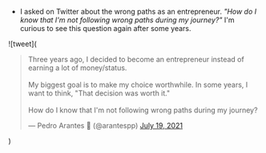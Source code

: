 - I asked on Twitter about the wrong paths as an entrepreneur. _"How do I know that I'm not following wrong paths during my journey?"_ I'm curious to see this question again after some years.

![tweet](<blockquote class="twitter-tweet"><p lang="en" dir="ltr">Three years ago, I decided to become an entrepreneur instead of earning a lot of money/status.<br><br>My biggest goal is to make my choice worthwhile. In some years, I want to think, &quot;That decision was worth it.&quot;<br><br>How do I know that I&#39;m not following wrong paths during my journey?</p>&mdash; Pedro Arantes 🌹 (@arantespp) <a href="https://twitter.com/arantespp/status/1417124023616606209?ref_src=twsrc%5Etfw">July 19, 2021</a></blockquote>)
